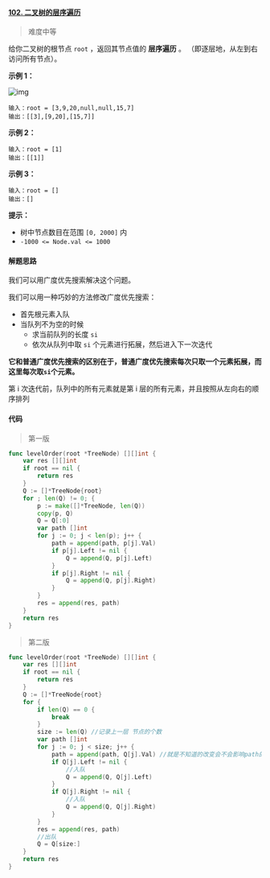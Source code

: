 #### [102. 二叉树的层序遍历](https://leetcode-cn.com/problems/binary-tree-level-order-traversal/)

> 难度中等

给你二叉树的根节点 `root` ，返回其节点值的 **层序遍历** 。 （即逐层地，从左到右访问所有节点）。

**示例 1：**

![img](https://assets.leetcode.com/uploads/2021/02/19/tree1.jpg)

```
输入：root = [3,9,20,null,null,15,7]
输出：[[3],[9,20],[15,7]]
```

**示例 2：**

```
输入：root = [1]
输出：[[1]]
```

**示例 3：**

```
输入：root = []
输出：[]
```

**提示：**

- 树中节点数目在范围 `[0, 2000]` 内
- `-1000 <= Node.val <= 1000`

#### 解题思路

我们可以用广度优先搜索解决这个问题。

我们可以用一种巧妙的方法修改广度优先搜索：

- 首先根元素入队
- 当队列不为空的时候
  - 求当前队列的长度 `si`
  - 依次从队列中取 `si` 个元素进行拓展，然后进入下一次迭代

**它和普通广度优先搜索的区别在于，普通广度优先搜索每次只取一个元素拓展，而这里每次取`si`个元素。**

第 i 次迭代前，队列中的所有元素就是第 i 层的所有元素，并且按照从左向右的顺序排列

#### 代码

> 第一版

```go
func levelOrder(root *TreeNode) [][]int {
	var res [][]int
	if root == nil {
		return res
	}
	Q := []*TreeNode{root}
	for ; len(Q) != 0; {
		p := make([]*TreeNode, len(Q))
		copy(p, Q)
		Q = Q[:0]
		var path []int
		for j := 0; j < len(p); j++ {
			path = append(path, p[j].Val)
			if p[j].Left != nil {
				Q = append(Q, p[j].Left)
			}
			if p[j].Right != nil {
				Q = append(Q, p[j].Right)
			}
		}
		res = append(res, path)
	}
	return res
}
```

> 第二版

```go
func levelOrder(root *TreeNode) [][]int {
	var res [][]int
	if root == nil {
		return res
	}
	Q := []*TreeNode{root}
	for {
		if len(Q) == 0 {
			break
		}
		size := len(Q) //记录上一层 节点的个数
		var path []int
		for j := 0; j < size; j++ {
			path = append(path, Q[j].Val) //就是不知道的改变会不会影响path的值
			if Q[j].Left != nil {
				//入队
				Q = append(Q, Q[j].Left)
			}
			if Q[j].Right != nil {
				//入队
				Q = append(Q, Q[j].Right)
			}
		}
		res = append(res, path)
		//出队
		Q = Q[size:]
	}
	return res
}
```

